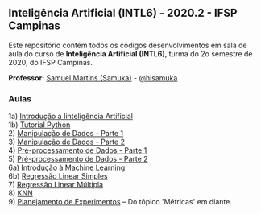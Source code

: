 ## Inteligência Artificial (INTL6) - 2020.2 - IFSP Campinas

Este repositório contém todos os códigos desenvolvimentos em sala de aula do curso de **Inteligência Artificial (INTL6)**, turma do 2o semestre de 2020, do IFSP Campinas.

**Professor:** [Samuel Martins (Samuka)](http://hisamuka.github.io/) - [@hisamuka](https://github.com/hisamuka)

### Aulas
1a) [Introdução a Iinteligência Artificial](https://github.com/xavecoding/IFSP-CMP-INTL6-2020.2/tree/master/introducao_a_IA) <br/>
1b) [Tutorial Python](https://github.com/xavecoding/IFSP-CMP-INTL6-2020.2/tree/master/tutorial_python)<br/>
2) [Manipulação de Dados - Parte 1](https://github.com/xavecoding/IFSP-CMP-INTL6-2020.2/blob/master/manipulacao_de_dados/codes/manipulacao_de_dados_parte_1.ipynb) <br/>
3) [Manipulação de Dados - Parte 2](https://github.com/xavecoding/IFSP-CMP-INTL6-2020.2/blob/master/manipulacao_de_dados/codes/manipulacao_de_dados_parte_2.ipynb) <br/>
4) [Pré-processamento de Dados - Parte 1](https://github.com/xavecoding/IFSP-CMP-INTL6-2020.2/tree/master/preprocessamento_de_dados) <br/>
5) [Pré-processamento de Dados - Parte 2](https://github.com/xavecoding/IFSP-CMP-INTL6-2020.2/tree/master/preprocessamento_de_dados) <br/>
6a) [Introdução à Machine Learning](https://github.com/xavecoding/IFSP-CMP-INTL6-2020.2/blob/master/regressao_linear/INTI6%20-%20Aula%2006a%20-%20Introdu%C3%A7%C3%A3o%20a%20Machine%20Learning.pdf) <br/>
6b) [Regressão Linear Simples](https://github.com/xavecoding/IFSP-CMP-INTL6-2020.2/tree/master/regressao_linear) <br/>
7) [Regressão Linear Múltipla](https://github.com/xavecoding/IFSP-CMP-INTL6-2020.2/blob/master/regressao_linear/linear_regression.ipynb) <br/>
8) [KNN](https://github.com/xavecoding/IFSP-CMP-INTL6-2020.2/blob/master/knn/k_nearest_neighbors.ipynb) <br/>
9) [Planejamento de Experimentos](https://github.com/xavecoding/IFSP-CMP-INTL6-2020.2/blob/master/knn/k_nearest_neighbors.ipynb) – Do tópico 'Métricas' em diante.<br/>
